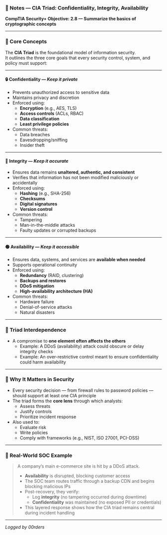 ### 📘 Notes — CIA Triad: Confidentiality, Integrity, Availability  
**CompTIA Security+ Objective: 2.8 — Summarize the basics of cryptographic concepts**

---

### 🧠 Core Concepts

The **CIA Triad** is the foundational model of information security.  
It outlines the three core goals that every security control, system, and policy must support:

---

#### 🔒 Confidentiality — *Keep it private*
- Prevents unauthorized access to sensitive data
- Maintains privacy and discretion
- Enforced using:
  - **Encryption** (e.g., AES, TLS)
  - **Access controls** (ACLs, RBAC)
  - **Data classification**
  - **Least privilege policies**
- Common threats:
  - Data breaches
  - Eavesdropping/sniffing
  - Insider theft

---

#### 🧾 Integrity — *Keep it accurate*
- Ensures data remains **unaltered, authentic, and consistent**
- Verifies that information has not been modified maliciously or accidentally
- Enforced using:
  - **Hashing** (e.g., SHA-256)
  - **Checksums**
  - **Digital signatures**
  - **Version control**
- Common threats:
  - Tampering
  - Man-in-the-middle attacks
  - Faulty updates or corrupted backups

---

#### 🟢 Availability — *Keep it accessible*
- Ensures data, systems, and services are **available when needed**
- Supports operational continuity
- Enforced using:
  - **Redundancy** (RAID, clustering)
  - **Backups and restores**
  - **DDoS mitigation**
  - **High-availability architecture (HA)**
- Common threats:
  - Hardware failure
  - Denial-of-service attacks
  - Natural disasters

---

### 🔄 Triad Interdependence

- A compromise to **one element often affects the others**
  - Example: A DDoS (availability) attack could obscure or delay integrity checks
  - Example: An over-restrictive control meant to ensure confidentiality could harm availability

---

### 🔐 Why It Matters in Security

- Every security decision — from firewall rules to password policies — should support at least one CIA principle
- The triad forms the **core lens** through which analysts:
  - Assess threats
  - Justify controls
  - Prioritize incident response
- Also used to:
  - Evaluate risk
  - Write policies
  - Comply with frameworks (e.g., NIST, ISO 27001, PCI-DSS)

---

### 💼 Real-World SOC Example

> A company’s main e-commerce site is hit by a DDoS attack.  
> - **Availability** is disrupted, blocking customer access  
> - The SOC team routes traffic through a backup CDN and begins blocking malicious IPs  
> - Post-recovery, they verify:
>   - Log **integrity** (no tampering occurred during downtime)  
>   - **Confidentiality** was maintained (no exposed PII or credentials)  
> - This layered response shows how the CIA triad remains central during incident handling

---

*Logged by 00rders*
